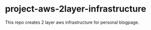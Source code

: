 # project-aws-2layer-infrastructure
This repo creates 2 layer aws infrastructure for personal blogpage.
